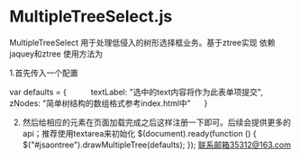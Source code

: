 # MultipleTreeSelect.js
MultipleTreeSelect
用于处理低侵入的树形选择框业务。基于ztree实现
依赖jaquey和ztree
使用方法为


1.首先传入一个配置


 var defaults = {
            textLabel: "选中的text内容将作为此表单项提交",
            zNodes: "简单树结构的数组格式参考index.html中"
       }
							
							
2. 然后给相应的元素在页面加载完成之后这样注册一下即可。后续会提供更多的api；推荐使用textarea来初始化
 $(document).ready(function () {
            $("#jsaontree").drawMultipleTree(defaults);
 });
联系邮箱35312@163.com
